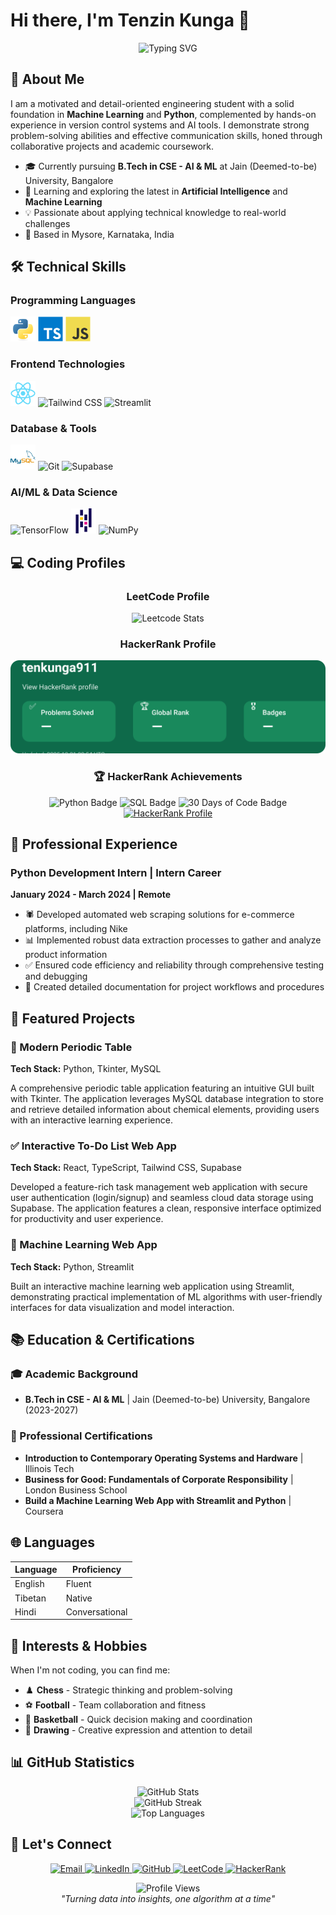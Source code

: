 # Hi there, I'm Tenzin Kunga 👋

<div align="center">
  <img src="https://readme-typing-svg.herokuapp.com?font=Fira+Code&pause=1000&color=2196F3&center=true&vCenter=true&width=435&lines=AI+%26+ML+Engineer;Python+Developer;Machine+Learning+Enthusiast;Problem+Solver" alt="Typing SVG" />
</div>

## 🚀 About Me

I am a motivated and detail-oriented engineering student with a solid foundation in **Machine Learning** and **Python**, complemented by hands-on experience in version control systems and AI tools. I demonstrate strong problem-solving abilities and effective communication skills, honed through collaborative projects and academic coursework.

- 🎓 Currently pursuing **B.Tech in CSE - AI & ML** at Jain (Deemed-to-be) University, Bangalore
- 🌱 Learning and exploring the latest in **Artificial Intelligence** and **Machine Learning**
- 💡 Passionate about applying technical knowledge to real-world challenges
- 📍 Based in Mysore, Karnataka, India

## 🛠️ Technical Skills

### Programming Languages
<p align="left">
  <img src="https://raw.githubusercontent.com/devicons/devicon/master/icons/python/python-original.svg" alt="Python" width="40" height="40"/>
  <img src="https://raw.githubusercontent.com/devicons/devicon/master/icons/typescript/typescript-original.svg" alt="TypeScript" width="40" height="40"/>
  <img src="https://raw.githubusercontent.com/devicons/devicon/master/icons/javascript/javascript-original.svg" alt="JavaScript" width="40" height="40"/>
</p>

### Frontend Technologies
<p align="left">
  <img src="https://raw.githubusercontent.com/devicons/devicon/master/icons/react/react-original.svg" alt="React" width="40" height="40"/>
  <img src="https://www.vectorlogo.zone/logos/tailwindcss/tailwindcss-icon.svg" alt="Tailwind CSS" width="40" height="40"/>
  <img src="https://streamlit.io/images/brand/streamlit-mark-color.png" alt="Streamlit" width="40" height="40"/>
</p>

### Database & Tools
<p align="left">
  <img src="https://raw.githubusercontent.com/devicons/devicon/master/icons/mysql/mysql-original-wordmark.svg" alt="MySQL" width="40" height="40"/>
  <img src="https://www.vectorlogo.zone/logos/git-scm/git-scm-icon.svg" alt="Git" width="40" height="40"/>
  <img src="https://www.vectorlogo.zone/logos/supabase/supabase-icon.svg" alt="Supabase" width="40" height="40"/>
</p>

### AI/ML & Data Science
<p align="left">
  <img src="https://www.vectorlogo.zone/logos/tensorflow/tensorflow-icon.svg" alt="TensorFlow" width="40" height="40"/>
  <img src="https://raw.githubusercontent.com/devicons/devicon/2ae2a900d2f041da66e950e4d48052658d850630/icons/pandas/pandas-original.svg" alt="Pandas" width="40" height="40"/>
  <img src="https://www.vectorlogo.zone/logos/numpy/numpy-icon.svg" alt="NumPy" width="40" height="40"/>
</p>

## 💻 Coding Profiles

<div align="center">

### LeetCode Profile
![Leetcode Stats](https://leetcard.jacoblin.cool/tenkunga911?ext=heatmap)

### HackerRank Profile
![HackerRank stats](https://raw.githubusercontent.com/tampered-sin/profile-cards/main/assets/hackerrank_card.svg)

### 🏆 HackerRank Achievements

<picture>
  <source media="(prefers-color-scheme: dark)" srcset="https://img.shields.io/badge/Python-5★-306998?style=for-the-badge&logo=python&logoColor=FFD43B">
  <source media="(prefers-color-scheme: light)" srcset="https://img.shields.io/badge/Python-5★-306998?style=for-the-badge&logo=python&logoColor=FFD43B">
  <img alt="Python Badge" src="https://img.shields.io/badge/Python-5★-306998?style=for-the-badge&logo=python&logoColor=FFD43B">
</picture>

<picture>
  <source media="(prefers-color-scheme: dark)" srcset="https://img.shields.io/badge/SQL-2★-336791?style=for-the-badge&logo=mysql&logoColor=white">
  <source media="(prefers-color-scheme: light)" srcset="https://img.shields.io/badge/SQL-2★-336791?style=for-the-badge&logo=mysql&logoColor=white">
  <img alt="SQL Badge" src="https://img.shields.io/badge/SQL-2★-336791?style=for-the-badge&logo=mysql&logoColor=white">
</picture>

<picture>
  <source media="(prefers-color-scheme: dark)" srcset="https://img.shields.io/badge/30%20Days%20of%20Code-2★-FF6B35?style=for-the-badge&logo=hackerrank&logoColor=white">
  <source media="(prefers-color-scheme: light)" srcset="https://img.shields.io/badge/30%20Days%20of%20Code-2★-FF6B35?style=for-the-badge&logo=hackerrank&logoColor=white">
  <img alt="30 Days of Code Badge" src="https://img.shields.io/badge/30%20Days%20of%20Code-2★-FF6B35?style=for-the-badge&logo=hackerrank&logoColor=white">
</picture>

<br>

<a href="https://hackerrank.com/profile/tenkunga911">
  <picture>
    <source media="(prefers-color-scheme: dark)" srcset="https://img.shields.io/badge/-Visit%20My%20Profile-00EA64?style=for-the-badge&logo=HackerRank&logoColor=white">
    <source media="(prefers-color-scheme: light)" srcset="https://img.shields.io/badge/-Visit%20My%20Profile-00EA64?style=for-the-badge&logo=HackerRank&logoColor=white">
    <img alt="HackerRank Profile" src="https://img.shields.io/badge/-Visit%20My%20Profile-00EA64?style=for-the-badge&logo=HackerRank&logoColor=white">
  </picture>
</a>

</div>

## 💼 Professional Experience

### Python Development Intern | Intern Career
**January 2024 - March 2024 | Remote**

- 🕷️ Developed automated web scraping solutions for e-commerce platforms, including Nike
- 📊 Implemented robust data extraction processes to gather and analyze product information
- ✅ Ensured code efficiency and reliability through comprehensive testing and debugging
- 📝 Created detailed documentation for project workflows and procedures

## 🎯 Featured Projects

### 🧪 Modern Periodic Table
**Tech Stack:** Python, Tkinter, MySQL

A comprehensive periodic table application featuring an intuitive GUI built with Tkinter. The application leverages MySQL database integration to store and retrieve detailed information about chemical elements, providing users with an interactive learning experience.

### ✅ Interactive To-Do List Web App
**Tech Stack:** React, TypeScript, Tailwind CSS, Supabase

Developed a feature-rich task management web application with secure user authentication (login/signup) and seamless cloud data storage using Supabase. The application features a clean, responsive interface optimized for productivity and user experience.

### 🤖 Machine Learning Web App
**Tech Stack:** Python, Streamlit

Built an interactive machine learning web application using Streamlit, demonstrating practical implementation of ML algorithms with user-friendly interfaces for data visualization and model interaction.

## 📚 Education & Certifications

### 🎓 Academic Background
- **B.Tech in CSE - AI & ML** | Jain (Deemed-to-be) University, Bangalore (2023-2027)

### 📜 Professional Certifications
- **Introduction to Contemporary Operating Systems and Hardware** | Illinois Tech
- **Business for Good: Fundamentals of Corporate Responsibility** | London Business School
- **Build a Machine Learning Web App with Streamlit and Python** | Coursera

## 🌐 Languages

| Language | Proficiency |
|----------|-------------|
| English  | Fluent      |
| Tibetan  | Native      |
| Hindi    | Conversational |

## 🎨 Interests & Hobbies

When I'm not coding, you can find me:

- ♟️ **Chess** - Strategic thinking and problem-solving
- ⚽ **Football** - Team collaboration and fitness
- 🏀 **Basketball** - Quick decision making and coordination
- 🎨 **Drawing** - Creative expression and attention to detail

## 📊 GitHub Statistics

<div align="center">
  <img src="https://github-readme-stats.vercel.app/api?username=tampered-sin&show_icons=true&theme=tokyonight&hide_border=true&count_private=true" alt="GitHub Stats" />
</div>

<div align="center">
  <img src="https://github-readme-streak-stats.herokuapp.com/?user=tampered-sin&theme=tokyonight&hide_border=true" alt="GitHub Streak" />
</div>

<div align="center">
  <img src="https://github-readme-stats.vercel.app/api/top-langs/?username=tampered-sin&layout=compact&theme=tokyonight&hide_border=true" alt="Top Languages" />
</div>

## 🤝 Let's Connect

<p align="center">
  <a href="mailto:tenkunga911@gmail.com">
    <img src="https://img.shields.io/badge/Email-D14836?style=for-the-badge&logo=gmail&logoColor=white" alt="Email"/>
  </a>
  <a href="https://linkedin.com/in/kungatenzin">
    <img src="https://img.shields.io/badge/LinkedIn-0077B5?style=for-the-badge&logo=linkedin&logoColor=white" alt="LinkedIn"/>
  </a>
  <a href="https://github.com/tampered-sin">
    <img src="https://img.shields.io/badge/GitHub-100000?style=for-the-badge&logo=github&logoColor=white" alt="GitHub"/>
  </a>
  <a href="https://leetcode.com/u/tenkunga911">
    <img src="https://img.shields.io/badge/LeetCode-FFA116?style=for-the-badge&logo=LeetCode&logoColor=black" alt="LeetCode"/>
  </a>
  <a href="https://www.hackerrank.com/profile/tenkunga911">
    <img src="https://img.shields.io/badge/HackerRank-2EC866?style=for-the-badge&logo=HackerRank&logoColor=white" alt="HackerRank"/>
  </a>
</p>

<div align="center">
  <img src="https://komarev.com/ghpvc/?username=tampered-sin&color=blue&style=flat-square" alt="Profile Views"/>
</div>

<div align="center">
  <i>"Turning data into insights, one algorithm at a time"</i>
</div>
